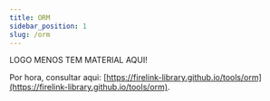```yaml
---
title: ORM
sidebar_position: 1
slug: /orm
---
```


LOGO MENOS TEM MATERIAL AQUI!

Por hora, consultar aqui: [https://firelink-library.github.io/tools/orm](https://firelink-library.github.io/tools/orm).